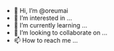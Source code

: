 - 👋 Hi, I’m @oreumai
- 👀 I’m interested in ...
- 🌱 I’m currently learning ...
- 💞️ I’m looking to collaborate on ...
- 📫 How to reach me ...

<!---
oreumai/oreumai is a ✨ special ✨ repository because its `README.md` (this file) appears on your GitHub profile.
You can click the Preview link to take a look at your changes.
--->
